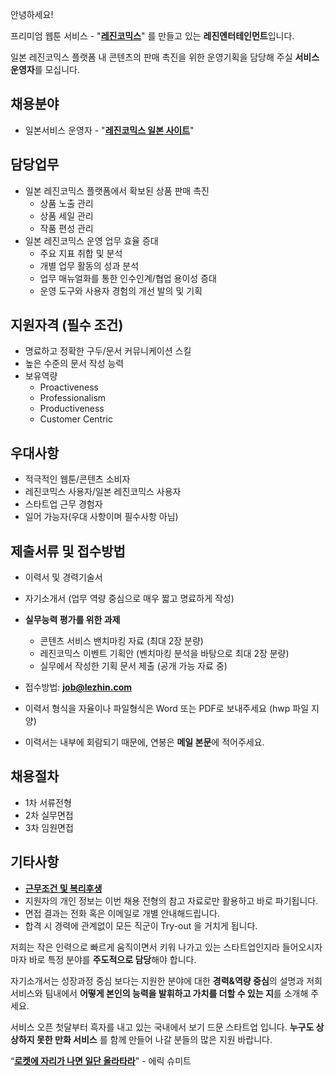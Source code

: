 안녕하세요!

프리미엄 웹툰 서비스 - "**[레진코믹스](http://www.lezhin.com)**" 를 만들고 있는 **레진엔터테인먼트**입니다.

일본 레진코믹스 플랫폼 내 콘텐츠의 판매 촉진을 위한 운영기획을 담당해 주실 **서비스 운영자**를 모십니다.	
 

## 채용분야 

- 일본서비스 운영자 - "**[레진코믹스 일본 사이트](https://www.lezhin.com/ja)**"


## 담당업무

- 일본 레진코믹스 플랫폼에서 확보된 상품 판매 촉진
  - 상품 노출 관리
  - 상품 세일 관리
  - 작품 편성 관리
- 일본 레진코믹스 운영 업무 효율 증대
  - 주요 지표 취합 및 분석
  - 개별 업무 활동의 성과 분석
  - 업무 매뉴얼화를 통한 인수인계/협업 용이성 증대
  - 운영 도구와 사용자 경험의 개선 발의 및 기획


## 지원자격 (필수 조건)

- 명료하고 정확한 구두/문서 커뮤니케이션 스킬
- 높은 수준의 문서 작성 능력
- 보유역량
  - Proactiveness
  - Professionalism
  - Productiveness
  - Customer Centric


## 우대사항

- 적극적인 웹툰/콘텐츠 소비자
- 레진코믹스 사용자/일본 레진코믹스 사용자
- 스타트업 근무 경험자
- 일어 가능자(우대 사항이며 필수사항 아님)


## 제출서류 및 접수방법

- 이력서 및 경력기술서 
- 자기소개서 (업무 역량 중심으로 매우 짧고 명료하게 작성)
- **실무능력 평가를 위한 과제**
  - 콘텐츠 서비스 밴치마킹 자료 (최대 2장 분량)
  - 레진코믹스 이벤트 기획안 (벤치마킹 분석을 바탕으로 최대 2장 분량)
  - 실무에서 작성한 기획 문서 제출 (공개 가능 자료 중) 
- 접수방법: **job@lezhin.com** 


- 이력서 형식을 자율이나 파일형식은 Word 또는 PDF로 보내주세요 (hwp 파일 지양) 
- 이력서는 내부에 회람되기 때문에, 연봉은 **메일 본문**에 적어주세요.


## 채용절차 

- 1차 서류전형
- 2차 실무면접 
- 3차 임원면접 


## 기타사항 
- [**근무조건 및 복리후생**](https://github.com/lezhin/apply/blob/master/README.md)
- 지원자의 개인 정보는 이번 채용 전형의 참고 자료로만 활용하고 바로 파기됩니다.
- 면접 결과는 전화 혹은 이메일로 개별 안내해드립니다.
- 합격 시 경력에 관계없이 모든 직군이 Try-out 을 거치게 됩니다. 


저희는 작은 인력으로 빠르게 움직이면서 키워 나가고 있는 스타트업인지라 들어오시자마자 바로 특정 분야를 **주도적으로 담당**해야 합니다. 

자기소개서는 성장과정 중심 보다는 지원한 분야에 대한 **경력&역량 중심**의 설명과 저희 서비스와 팀내에서 **어떻게 본인의 능력을 발휘하고 가치를 더할 수 있는 지**를 소개해 주세요.

서비스 오픈 첫달부터 흑자를 내고 있는 국내에서 보기 드문 스타트업 입니다. **누구도 상상하지 못한 만화 서비스** 를 함께 만들어 나갈 분들의 많은 지원 바랍니다.


“[**로켓에 자리가 나면 일단 올라타라**](http://estima.wordpress.com/2012/05/28/sheryl/)" - 에릭 슈미트